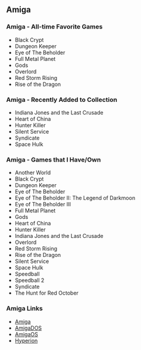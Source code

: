 ## Amiga

### Amiga - All-time Favorite Games

- Black Crypt
- Dungeon Keeper
- Eye of The Beholder
- Full Metal Planet
- Gods
- Overlord
- Red Storm Rising
- Rise of the Dragon

### Amiga - Recently Added to Collection

- Indiana Jones and the Last Crusade
- Heart of China
- Hunter Killer
- Silent Service
- Syndicate
- Space Hulk

### Amiga - Games that I Have/Own

- Another World
- Black Crypt
- Dungeon Keeper
- Eye of The Beholder
- Eye of The Beholder II: The Legend of Darkmoon
- Eye of The Beholder III
- Full Metal Planet
- Gods
- Heart of China
- Hunter Killer
- Indiana Jones and the Last Crusade
- Overlord
- Red Storm Rising
- Rise of the Dragon
- Silent Service
- Space Hulk
- Speedball
- Speedball 2
- Syndicate
- The Hunt for Red October

### Amiga Links

- [Amiga](https://en.wikipedia.org/wiki/Amiga)
- [AmigaDOS](https://en.wikipedia.org/wiki/AmigaDOS)
- [AmigaOS](https://en.wikipedia.org/wiki/AmigaOS)
- [Hyperion](https://en.wikipedia.org/wiki/Hyperion_Entertainment)

